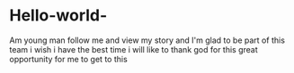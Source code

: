 # Hello-world-
Am young man follow me and view my story and I'm glad to be part of this team i wish i have the best time i will like to thank god for this great opportunity for me to get to this


